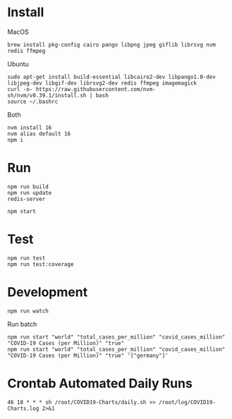 # Install

MacOS
```
brew install pkg-config cairo pango libpng jpeg giflib librsvg nvm redis ffmpeg
```

Ubuntu
```
sudo apt-get install build-essential libcairo2-dev libpango1.0-dev libjpeg-dev libgif-dev librsvg2-dev redis ffmpeg imagemagick
curl -o- https://raw.githubusercontent.com/nvm-sh/nvm/v0.39.1/install.sh | bash
source ~/.bashrc
```

Both
```
nvm install 16
nvm alias default 16
npm i
```

# Run
```
npm run build
npm run update
redis-server

npm start
```

# Test
```
npm run test
npm run test:coverage
```

# Development
```
npm run watch
```

Run batch
```
npm run start "world" "total_cases_per_million" "covid_cases_million" "COVID-19 Cases (per Million)" "true"
npm run start "world" "total_cases_per_million" "covid_cases_million" "COVID-19 Cases (per Million)" "true" '["germany"]'
```

# Crontab Automated Daily Runs
`46 18 * * * sh /root/COVID19-Charts/daily.sh >> /root/log/COVID19-Charts.log 2>&1`
